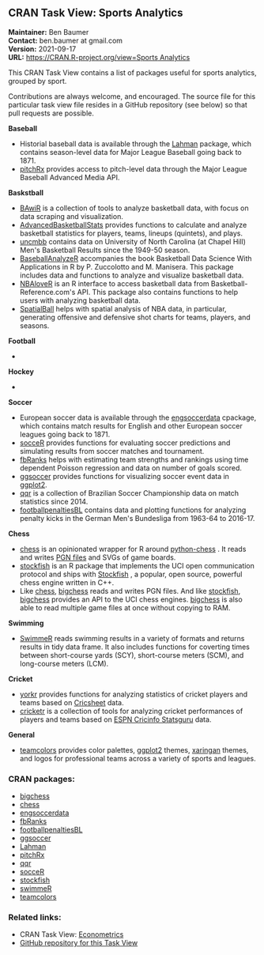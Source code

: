 CRAN Task View: Sports Analytics
--------------------------------

                                                                                                                         
**Maintainer:** Ben Baumer                                                                                               
**Contact:**    ben.baumer at gmail.com                                                                                  
**Version:**    2021-09-17                                                                                               
**URL:**        [https://CRAN.R-project.org/view=Sports Analytics](https://CRAN.R-project.org/view=Sports%20Analytics)   

<div>

This CRAN Task View contains a list of packages useful for sports
analytics, grouped by sport.

Contributions are always welcome, and encouraged. The source file for
this particular task view file resides in a GitHub repository (see
below) so that pull requests are possible.

**Baseball**

-   Historial baseball data is available through the
    [Lahman](https://cran.r-project.org/package=Lahman) package, which contains
    season-level data for Major League Baseball going back to 1871.
-   [pitchRx](https://cran.r-project.org/package=pitchRx) provides access to
    pitch-level data through the Major League Baseball Advanced Media
    API.

**Baskstball**

-   [BAwiR](https://cran.r-project.org/package=BAwiR) is a collection of tools to
    analyze basketball data, with focus on data scraping and
    visualization.
-   [AdvancedBasketballStats](https://cran.r-project.org/package=AdvancedBasketballStats)
    provides functions to calculate and analyze basketball statistics
    for players, teams, lineups (quintets), and plays.
-   [uncmbb](https://cran.r-project.org/package=uncmbb) contains data on University
    of North Carolina (at Chapel Hill) Men's Basketball Results since
    the 1949-50 season.
-   [BaseballAnalyzeR](https://cran.r-project.org/package=BaseballAnalyzeR)
    accompanies the book Basketball Data Science With Applications in R
    by P. Zuccolotto and M. Manisera. This package includes data and
    functions to analyze and visualize basketball data.
-   [NBAloveR](https://cran.r-project.org/package=NBAloveR) is an R interface to
    access basketball data from Basketball-Reference.com's API. This
    package also contains functions to help users with analyzing
    basketball data.
-   [SpatialBall](https://cran.r-project.org/package=SpatialBall) helps with spatial
    analysis of NBA data, in particular, generating offensive and
    defensive shot charts for teams, players, and seasons.

**Football**

-   

**Hockey**

-   

**Soccer**

-   European soccer data is available through the
    [engsoccerdata](https://cran.r-project.org/package=engsoccerdata) cpackage,
    which contains match results for English and other European soccer
    leagues going back to 1871.
-   [socceR](https://cran.r-project.org/package=socceR) provides functions for
    evaluating soccer predictions and simulating results from soccer
    matches and tournament.
-   [fbRanks](https://cran.r-project.org/package=fbRanks) helps with estimating team
    strengths and rankings using time dependent Poisson regression and
    data on number of goals scored.
-   [ggsoccer](https://cran.r-project.org/package=ggsoccer) provides functions for
    visualizing soccer event data in
    [ggplot2](https://cran.r-project.org/package=ggplot2).
-   [qqr](https://cran.r-project.org/package=qqr) is a collection of Brazilian
    Soccer Championship data on match statistics since 2014.
-   [footballpenaltiesBL](https://cran.r-project.org/package=footballpenaltiesBL)
    contains data and plotting functions for analyzing penalty kicks in
    the German Men's Bundesliga from 1963-64 to 2016-17.

**Chess**

-   [chess](https://cran.r-project.org/package=chess) is an opinionated wrapper for
    R around [python-chess](https://github.com/niklasf/python-chess) .
    It reads and writes [PGN
    files](https://en.wikipedia.org/wiki/Portable_Game_Notation) and
    SVGs of game boards.
-   [stockfish](https://cran.r-project.org/package=stockfish) is an R package that
    implements the UCI open communication protocol and ships with
    [Stockfish](https://github.com/official-stockfish/Stockfish) , a
    popular, open source, powerful chess engine written in C++.
-   Like [chess](https://cran.r-project.org/package=chess),
    [bigchess](https://cran.r-project.org/package=bigchess) reads and writes PGN
    files. And like [stockfish](https://cran.r-project.org/package=stockfish),
    [bigchess](https://cran.r-project.org/package=bigchess) provides an API to the
    UCI chess engines. [bigchess](https://cran.r-project.org/package=bigchess) is
    also able to read multiple game files at once without copying to
    RAM.

**Swimming**

-   [SwimmeR](https://cran.r-project.org/package=SwimmeR) reads swimming results in
    a variety of formats and returns results in tidy data frame. It also
    includes functions for coverting times between short-course yards
    (SCY), short-course meters (SCM), and long-course meters (LCM).

**Cricket**

-   [yorkr](https://cran.r-project.org/package=yorkr) provides functions for
    analyzing statistics of cricket players and teams based on
    [Cricsheet](https://cricsheet.org) data.
-   [cricketr](https://cran.r-project.org/package=cricketr) is a collection of tools
    for analyzing cricket performances of players and teams based on
    [ESPN Cricinfo
    Statsguru](https://stats.espncricinfo.com/ci/engine/stats) data.

**General**

-   [teamcolors](https://cran.r-project.org/package=teamcolors) provides color
    palettes, [ggplot2](https://cran.r-project.org/package=ggplot2) themes,
    [xaringan](https://cran.r-project.org/package=xaringan) themes, and logos for
    professional teams across a variety of sports and leagues.

</div>

### CRAN packages:

-   [bigchess](https://cran.r-project.org/package=bigchess)
-   [chess](https://cran.r-project.org/package=chess)
-   [engsoccerdata](https://cran.r-project.org/package=engsoccerdata)
-   [fbRanks](https://cran.r-project.org/package=fbRanks)
-   [footballpenaltiesBL](https://cran.r-project.org/package=footballpenaltiesBL)
-   [ggsoccer](https://cran.r-project.org/package=ggsoccer)
-   [Lahman](https://cran.r-project.org/package=Lahman)
-   [pitchRx](https://cran.r-project.org/package=pitchRx)
-   [qqr](https://cran.r-project.org/package=qqr)
-   [socceR](https://cran.r-project.org/package=socceR)
-   [stockfish](https://cran.r-project.org/package=stockfish)
-   [swimmeR](https://cran.r-project.org/package=swimmeR)
-   [teamcolors](https://cran.r-project.org/package=teamcolors)

### Related links:

-   CRAN Task View: [Econometrics](Econometrics.html)
-   [GitHub repository for this Task
    View](https://github.com/beanumber/ctv-sportsanalytics)
